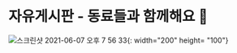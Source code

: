 # 자유게시판 - 동료들과 함께해요 🎲

![스크린샷 2021-06-07 오후 7 56 33](https://user-images.githubusercontent.com/65102820/121005566-eab53f00-c7ca-11eb-8405-742dc8dc8f07.png){: width="200" height= "100"}
